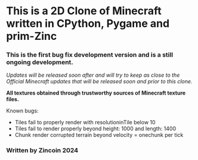 # This is a 2D Clone of Minecraft written in CPython, Pygame and prim-Zinc

### This is the first bug fix development version and is a still ongoing development.

_Updates will be released soon after and will try to keep as close to the Official Minecraft updates that will be released soon and prior to this clone._

**All textures obtained through trustworthy sources of Minecraft texture files.**

Known bugs:

- Tiles fail to properly render with resolutioninTile below 10
- Tiles fail to render properly beyond height: 1000 and length: 1400
- Chunk render corrupted terrain beyond velocity = onechunk per tick

### Written by Zincoin 2024
